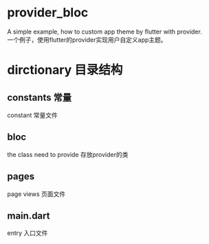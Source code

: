 # provider_bloc

A simple example, how to custom app theme by flutter with provider.     
一个例子，使用flutter的provider实现用户自定义app主题。


# dirctionary 目录结构
## constants 常量
constant 常量文件
## bloc 
the class need to provide 存放provider的类
## pages
page views 页面文件
## main.dart
entry 入口文件

